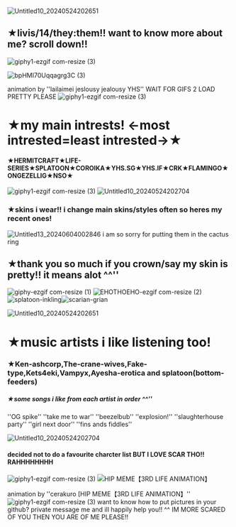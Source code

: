 ![Untitled10_20240524202651](https://github.com/livissssss/livissssss/assets/164212085/a8608440-a171-4bd8-8e9c-2b40ef6bc261)
## **★livis/14/they:them!! want to know more about me? scroll down!!**
![giphy1-ezgif com-resize (3)](https://github.com/livissssss/livissssss/assets/164212085/d76812ba-5e0d-45a4-a61e-28a7b7467a0f)

![bpHMI70Uqqagrg3C (3)](https://github.com/LIVISSKU/LIVISSKU/assets/164212085/02bc394c-31e8-43d6-b041-0795969581d3)

animation by ''lailaimei jeslousy jealousy YHS'' WAIT FOR GIFS 2 LOAD PRETTY PLEASE
![giphy1-ezgif com-resize (3)](https://github.com/livissssss/livissssss/assets/164212085/d76812ba-5e0d-45a4-a61e-28a7b7467a0f)

# **★my main intrests! <-most intrested=least intrested->★**
#### ★HERMITCRAFT★LIFE-SERIES★SPLATOON★COROIKA★YHS.SG★YHS.IF★CRK★FLAMINGO★ONGEZELLIG★NSO★
![giphy1-ezgif com-resize (3)](https://github.com/livissssss/livissssss/assets/164212085/d76812ba-5e0d-45a4-a61e-28a7b7467a0f)
![Untitled10_20240524202704](https://github.com/livissssss/livissssss/assets/164212085/01db34fa-0526-4a9a-9d4a-acce62a808c7)
### ★skins i wear!! i change main skins/styles often so heres my recent ones!

![Untitled13_20240604002846](https://github.com/LIVISSKU/LIVISSKU/assets/164212085/33c6b4e8-33b4-49f3-8053-b8847be86c16)
i am so sorry for putting them in the cactus ring


## ★thank you so much if you crown/say my skin is pretty!! it means alot ^^''
![giphy-ezgif com-resize (1)](https://github.com/livissssss/livissssss/assets/164212085/d9797dc1-eeed-4e1a-82d7-e17f7ad98c65)
 ![EHOTHOEHO-ezgif com-resize (2)](https://github.com/livissssss/livissssss/assets/164212085/037d6fcd-813a-4074-97c8-f1c9a6b3ab21)![splatoon-inkling](https://github.com/LIVISSKU/LIVISSKU/assets/164212085/3c75cdc5-5f0c-408b-835c-b0540de53010)![scarian-grian](https://github.com/LIVISSKU/LIVISSKU/assets/164212085/4e36603c-bed8-48a2-ba67-9b8b2630e956)

 
 ![Untitled10_20240524202651](https://github.com/livissssss/livissssss/assets/164212085/478fba69-492e-460a-803e-4c1afba2e8f7)

 # ★music artists i like listening too!
### ★Ken-ashcorp,The-crane-wives,Fake-type,Kets4eki,Vampyx,Ayesha-erotica and splatoon(bottom-feeders)

##### ★some songs i like from each artist in order ^^''

''OG spike'' ''take me to war'' ''beezelbub'' ''explosion!'' ''slaughterhouse party'' ''girl next door'' ''fins ands fiddles'' 

![Untitled10_20240524202704](https://github.com/livissssss/livissssss/assets/164212085/44afe87b-d804-47d5-98b1-6b55265ac98d)
#### decided not to do a favourite charcter list BUT I LOVE SCAR THO!! RAHHHHHHHH
![giphy1-ezgif com-resize (3)](https://github.com/livissssss/livissssss/assets/164212085/d76812ba-5e0d-45a4-a61e-28a7b7467a0f)
![HIP MEME【3RD LIFE ANIMATION】](https://github.com/LIVISSKU/LIVISSKU/assets/164212085/28e84655-7d16-4438-abba-19dce7127609)

animation by ''cerakuro [HIP MEME【3RD LIFE ANIMATION】''
 ![giphy1-ezgif com-resize (3)](https://github.com/livissssss/livissssss/assets/164212085/d76812ba-5e0d-45a4-a61e-28a7b7467a0f)
want to know how to put pictures in your github? private message me and ill happily help you!! ^^ IM MORE SCARED OF YOU THEN YOU ARE OF ME PLEASE!!


